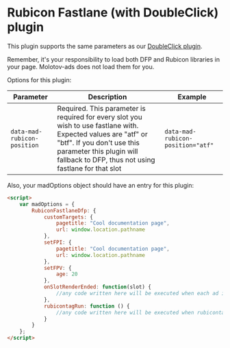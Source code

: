 # Rubicon Fastlane (with DoubleClick) plugin

This plugin supports the same parameters as our [DoubleClick plugin](/docs/doubleclick.md).

Remember, it's your responsibility to load both DFP and Rubicon libraries in your page. Molotov-ads does not load them for you.

Options for this plugin:

| Parameter | Description | Example
| --- | --- | ---
| `data-mad-rubicon-position` | Required. This parameter is required for every slot you wish to use fastlane with. Expected values are "atf" or "btf". If you don't use this parameter this plugin will fallback to DFP, thus not using fastlane for that slot  | `data-mad-rubicon-position="atf"`

Also, your madOptions object should have an entry for this plugin:

```HTML
<script>
    var madOptions = {
        RubiconFastlaneDfp: {
            customTargets: {
                pagetitle: "Cool documentation page",
                url: window.location.pathname
            },
            setFPI: {
                pagetitle: "Cool documentation page",
                url: window.location.pathname
            },
            setFPV: {
                age: 20
            },
            onSlotRenderEnded: function(slot) {
                //any code written here will be executed when each ad is loaded by DFP.
            },
            rubicontagRun: function () {
                //any code written here will be executed when rubicontag.run is called.
            }
        }
    };
</script>
```

